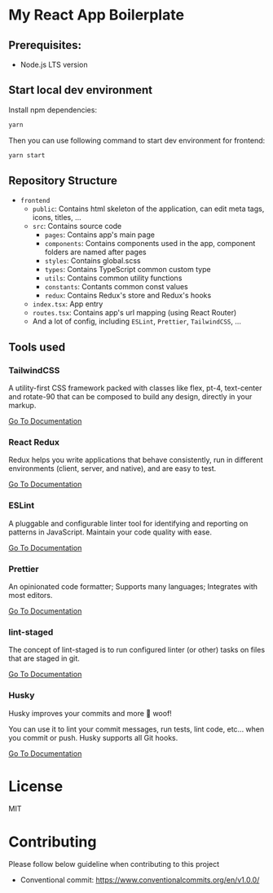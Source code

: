 # My React App Boilerplate

## Prerequisites:

-   Node.js LTS version

## Start local dev environment

Install npm dependencies:

```zsh
yarn
```

Then you can use following command to start dev environment for frontend:

```zsh
yarn start
```

## Repository Structure

-   `frontend`
    -   `public`: Contains html skeleton of the application, can edit meta tags, icons, titles, ...
    -   `src`: Contains source code
        -   `pages`: Contains app's main page
        -   `components`: Contains components used in the app, component folders are named after pages
        -   `styles`: Contains global.scss
        -   `types`: Contains TypeScript common custom type
        -   `utils`: Contains common utility functions
        -   `constants`: Contants common const values
        -   `redux`: Contains Redux's store and Redux's hooks
    -   `index.tsx`: App entry
    -   `routes.tsx`: Contains app's url mapping (using React Router)
    -   And a lot of config, including `ESLint`, `Prettier`, `TailwindCSS`, ...

## Tools used

### **TailwindCSS**

A utility-first CSS framework packed with classes like flex, pt-4, text-center and rotate-90 that can be composed to build any design, directly in your markup.

[Go To Documentation](https://tailwindcss.com/docs)

### **React Redux**

Redux helps you write applications that behave consistently, run in different environments (client, server, and native), and are easy to test.

[Go To Documentation](https://redux.js.org/introduction/getting-started)

### **ESLint**

A pluggable and configurable linter tool for identifying and reporting on patterns in JavaScript. Maintain your code quality with ease.

[Go To Documentation](https://eslint.org/docs/user-guide/getting-started)

### **Prettier**

An opinionated code formatter; Supports many languages; Integrates with most editors.

[Go To Documentation](https://prettier.io/docs/en/index.html)

### **lint-staged**

The concept of lint-staged is to run configured linter (or other) tasks on files that are staged in git.

[Go To Documentation](https://github.com/okonet/lint-staged)

### **Husky**

Husky improves your commits and more 🐶 woof!

You can use it to lint your commit messages, run tests, lint code, etc... when you commit or push. Husky supports all Git hooks.

[Go To Documentation](https://typicode.github.io/husky/#/)

# License

MIT

# Contributing

Please follow below guideline when contributing to this project

-   Conventional commit: https://www.conventionalcommits.org/en/v1.0.0/
